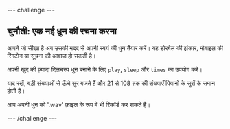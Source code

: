 \--- challenge \---

## चुनौती: एक नई धुन की रचना करना

आपने जो सीखा है अब उसकी मदद से अपनी स्वयं की धुन तैयार करें। यह डोरबेल की झंकार, मोबाइल की रिंगटोन या सूचना की आवाज़ हो सकती है।

अपनी खुद की ज़्यादा दिलचस्प धुन बनाने के लिए `play`, `sleep` और `times` का उपयोग करें।

याद रखें, बड़ी संख्याओं से ऊँचे सुर बजते हैं और 21 से 108 तक की संख्याएँ पियानो के सुरों के समान होती हैं।

आप अपनी धुन को '.wav' फ़ाइल के रूप में भी रिकॉर्ड कर सकते हैं।

\--- /challenge \---